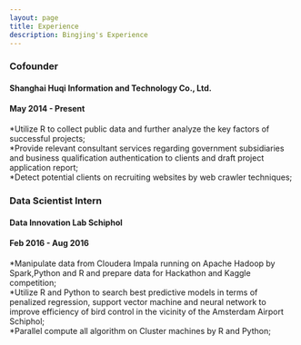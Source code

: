 ```yaml
---
layout: page
title: Experience
description: Bingjing's Experience
---
```




###  Cofounder  
####  Shanghai Huqi Information and Technology Co., Ltd.  
####  May 2014 - Present

*Utilize R to collect public data and further analyze the key factors of successful projects; <br />
*Provide relevant consultant services regarding government subsidiaries and business qualification authentication to clients and draft project application report; <br />
*Detect potential clients on recruiting websites by web crawler techniques; <br />


###  Data Scientist Intern
####  Data Innovation Lab Schiphol  
####  Feb 2016 - Aug 2016

*Manipulate data from Cloudera Impala running on Apache Hadoop by Spark,Python and R and prepare data for Hackathon and Kaggle competition;<br />
*Utilize R and Python to search best predictive models in terms of penalized regression, support vector machine and neural network to improve efficiency of bird control in the vicinity of the Amsterdam Airport Schiphol;<br />
*Parallel compute all algorithm on Cluster machines by R and Python;<br />
